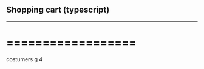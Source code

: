 ## Shopping cart (typescript)
---------------------------
==================
=================

costumers
g
4

